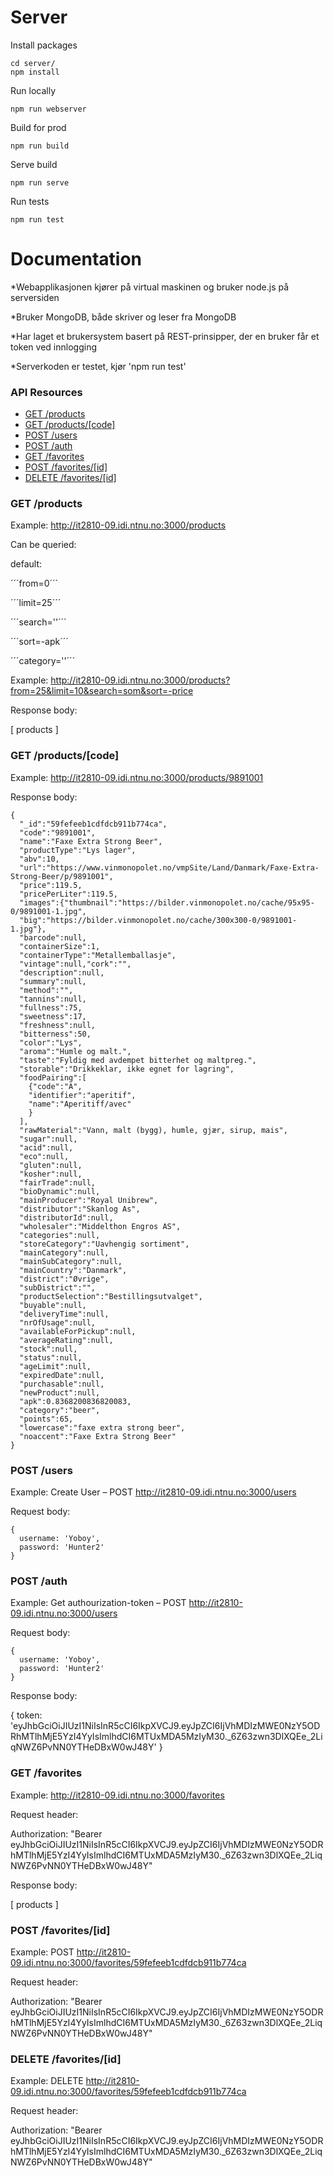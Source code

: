 Server
======

Install packages

```
cd server/
npm install
```

Run locally

```
npm run webserver
```

Build for prod

```
npm run build
```

Serve build

```
npm run serve
```

Run tests

```
npm run test
```

Documentation
=============

*Webapplikasjonen kjører på virtual maskinen og bruker node.js på serversiden

*Bruker MongoDB, både skriver og leser fra MongoDB

*Har laget et brukersystem basert på REST-prinsipper, der en bruker får et token ved innlogging

*Serverkoden er testet, kjør 'npm run test' 





### API Resources

  - [GET /products](#get-products)
  - [GET /products/[code]](#get-productscode)
  - [POST /users](#post-users)
  - [POST /auth](#post-auth)
  - [GET /favorites](#get-favorites)
  - [POST /favorites/[id]](#post-favoritesid)
  - [DELETE /favorites/[id]](#delete-favoritesid)

### GET /products

Example: http://it2810-09.idi.ntnu.no:3000/products

Can be queried:

default: 

´´´from=0´´´

´´´limit=25´´´

´´´search=''´´´

´´´sort=-apk´´´

´´´category=''´´´

Example: http://it2810-09.idi.ntnu.no:3000/products?from=25&limit=10&search=som&sort=-price




Response body:

  [
    products
  ]

### GET /products/[code]

Example:  http://it2810-09.idi.ntnu.no:3000/products/9891001

Response body:

    {
      "_id":"59fefeeb1cdfdcb911b774ca",
      "code":"9891001",
      "name":"Faxe Extra Strong Beer",
      "productType":"Lys lager",
      "abv":10,
      "url":"https://www.vinmonopolet.no/vmpSite/Land/Danmark/Faxe-Extra-Strong-Beer/p/9891001",
      "price":119.5,
      "pricePerLiter":119.5,
      "images":{"thumbnail":"https://bilder.vinmonopolet.no/cache/95x95-0/9891001-1.jpg",
      "big":"https://bilder.vinmonopolet.no/cache/300x300-0/9891001-1.jpg"},
      "barcode":null,
      "containerSize":1,
      "containerType":"Metallemballasje",
      "vintage":null,"cork":"",
      "description":null,
      "summary":null,
      "method":"",
      "tannins":null,
      "fullness":75,
      "sweetness":17,
      "freshness":null,
      "bitterness":50,
      "color":"Lys",
      "aroma":"Humle og malt.",
      "taste":"Fyldig med avdempet bitterhet og maltpreg.",
      "storable":"Drikkeklar, ikke egnet for lagring",
      "foodPairing":[
        {"code":"A",
        "identifier":"aperitif",
        "name":"Aperitiff/avec"
        }
      ],
      "rawMaterial":"Vann, malt (bygg), humle, gjær, sirup, mais",
      "sugar":null,
      "acid":null,
      "eco":null,
      "gluten":null,
      "kosher":null,
      "fairTrade":null,
      "bioDynamic":null,
      "mainProducer":"Royal Unibrew",
      "distributor":"Skanlog As",
      "distributorId":null,
      "wholesaler":"Middelthon Engros AS",
      "categories":null,
      "storeCategory":"Uavhengig sortiment",
      "mainCategory":null,
      "mainSubCategory":null,
      "mainCountry":"Danmark",
      "district":"Øvrige",
      "subDistrict":"",
      "productSelection":"Bestillingsutvalget",
      "buyable":null,
      "deliveryTime":null,
      "nrOfUsage":null,
      "availableForPickup":null,
      "averageRating":null,
      "stock":null,
      "status":null,
      "ageLimit":null,
      "expiredDate":null,
      "purchasable":null,
      "newProduct":null,
      "apk":0.8368200836820083,
      "category":"beer",
      "points":65,
      "lowercase":"faxe extra strong beer",
      "noaccent":"Faxe Extra Strong Beer"
    }



### POST /users

Example: Create User – POST  http://it2810-09.idi.ntnu.no:3000/users

Request body:

    {
      username: 'Yoboy',
      password: 'Hunter2'
    }

### POST /auth

Example: Get authourization-token – POST  http://it2810-09.idi.ntnu.no:3000/users

Request body:

    {
      username: 'Yoboy',
      password: 'Hunter2'
    }

Response body:

  {
    token: 'eyJhbGciOiJIUzI1NiIsInR5cCI6IkpXVCJ9.eyJpZCI6IjVhMDIzMWE0NzY5ODRhMTlhMjE5YzI4YyIsImlhdCI6MTUxMDA5MzIyM30._6Z63zwn3DlXQEe_2LiqNWZ6PvNN0YTHeDBxW0wJ48Y'
  }


### GET /favorites

Example: http://it2810-09.idi.ntnu.no:3000/favorites

Request header:

Authorization: "Bearer eyJhbGciOiJIUzI1NiIsInR5cCI6IkpXVCJ9.eyJpZCI6IjVhMDIzMWE0NzY5ODRhMTlhMjE5YzI4YyIsImlhdCI6MTUxMDA5MzIyM30._6Z63zwn3DlXQEe_2LiqNWZ6PvNN0YTHeDBxW0wJ48Y"

Response body: 

  [
    products
  ]


### POST /favorites/[id]

Example: POST http://it2810-09.idi.ntnu.no:3000/favorites/59fefeeb1cdfdcb911b774ca

Request header:

Authorization: "Bearer eyJhbGciOiJIUzI1NiIsInR5cCI6IkpXVCJ9.eyJpZCI6IjVhMDIzMWE0NzY5ODRhMTlhMjE5YzI4YyIsImlhdCI6MTUxMDA5MzIyM30._6Z63zwn3DlXQEe_2LiqNWZ6PvNN0YTHeDBxW0wJ48Y"


### DELETE /favorites/[id]

Example: DELETE http://it2810-09.idi.ntnu.no:3000/favorites/59fefeeb1cdfdcb911b774ca

Request header:

Authorization: "Bearer eyJhbGciOiJIUzI1NiIsInR5cCI6IkpXVCJ9.eyJpZCI6IjVhMDIzMWE0NzY5ODRhMTlhMjE5YzI4YyIsImlhdCI6MTUxMDA5MzIyM30._6Z63zwn3DlXQEe_2LiqNWZ6PvNN0YTHeDBxW0wJ48Y"